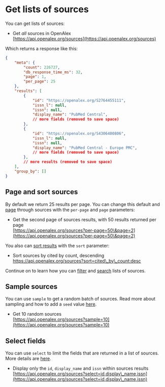# Get lists of sources

You can get lists of sources:

* Get _all_ sources in OpenAlex\
  [https://api.openalex.org/sources](https://api.openalex.org/sources)

Which returns a response like this:

```json
{
    "meta": {
        "count": 226727,
        "db_response_time_ms": 32,
        "page": 1,
        "per_page": 25
    },
    "results": [
        {
            "id": "https://openalex.org/S2764455111",
            "issn_l": null,
            "issn": null,
            "display_name": "PubMed Central",
            // more fields (removed to save space)
        },
        {
            "id": "https://openalex.org/S4306400806",
            "issn_l": null,
            "issn": null,
            "display_name": "PubMed Central - Europe PMC",
            // more fields (removed to save space)
        },
        // more results (removed to save space)
    ],
    "group_by": []
}
```

## Page and sort sources

By default we return 25 results per page. You can change this default and [page](../../how-to-use-the-api/get-lists-of-entities/paging.md) through sources with the `per-page` and `page` parameters:

* Get the second page of sources results, with 50 results returned per page\
  [https://api.openalex.org/sources?per-page=50\&page=2](https://api.openalex.org/sources?per-page=50\&page=2)

You also can [sort results](../../how-to-use-the-api/get-lists-of-entities/sort-entity-lists.md) with the `sort` parameter:

* Sort sources by cited by count, descending\
  https://api.openalex.org/sources?sort=cited\_by\_count:desc

Continue on to learn how you can [filter](filter-sources.md) and [search](search-sources.md) lists of sources.

## Sample sources

You can use `sample` to get a random batch of sources. Read more about sampling and how to add a `seed` value [here](../../how-to-use-the-api/get-lists-of-entities/sample-entity-lists.md).

* Get 10 random sources\
  [https://api.openalex.org/sources?sample=10](https://api.openalex.org/sources?sample=10)

## Select fields

You can use `select` to limit the fields that are returned in a list of sources. More details are [here](../../how-to-use-the-api/get-lists-of-entities/select-fields.md).

* Display only the `id`, `display_name` and `issn` within sources results\
  [https://api.openalex.org/sources?select=id,display\_name,issn](https://api.openalex.org/sources?select=id,display\_name,issn)

